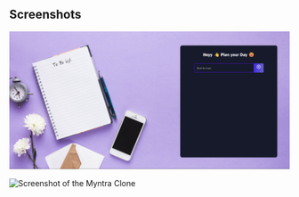 ## Screenshots

![Screenshot of the Myntra Clone](Screenshot3.png)

![Screenshot of the Myntra Clone](Screenshot_4.png)
